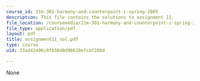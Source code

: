 ```yaml
---
course_id: 21m-301-harmony-and-counterpoint-i-spring-2005
description: This file contains the solutions to assignment 11.
file_location: /coursemedia/21m-301-harmony-and-counterpoint-i-spring-2005/33ad43496c8f656d0d96610efcbf28bd_assignment11_sol.pdf
file_type: application/pdf
layout: pdf
title: assignment11_sol.pdf
type: course
uid: 33ad43496c8f656d0d96610efcbf28bd

---
```

None